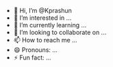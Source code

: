 - 👋 Hi, I’m @Kprashun
- 👀 I’m interested in ...
- 🌱 I’m currently learning ...
- 💞️ I’m looking to collaborate on ...
- 📫 How to reach me ...
- 😄 Pronouns: ...
- ⚡ Fun fact: ...

<!---
Kprashun/Kprashun is a ✨ special ✨ repository because its `README.md` (this file) appears on your GitHub profile.
You can click the Preview link to take a look at your changes.
--->
